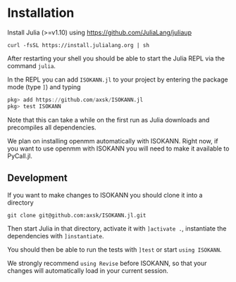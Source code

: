 # Installation

Install Julia (>=v1.10) using https://github.com/JuliaLang/juliaup

```
curl -fsSL https://install.julialang.org | sh
```

After restarting your shell you should be able to start the Julia REPL via the command `julia`.

In the REPL you can add `ISOKANN.jl` to your project by entering the package mode (type `]`) and typing

```julia
pkg> add https://github.com/axsk/ISOKANN.jl
pkg> test ISOKANN
```

Note that this can take a while on the first run as Julia downloads and precompiles all dependencies.

We plan on installing openmm automatically with ISOKANN. Right now, if you want to use openmm with ISOKANN you will need to make it available to PyCall.jl.

## Development

If you want to make changes to ISOKANN you should clone it into a directory

`git clone git@github.com:axsk/ISOKANN.jl.git`

Then start Julia in that directory, activate it with `]activate .`,
instantiate the dependencies with `]instantiate`.

You should then be able to run the tests with `]test`
or start `using ISOKANN`.

We strongly recommend `using Revise` before ISOKANN, so that your changes will automatically load in your current session.